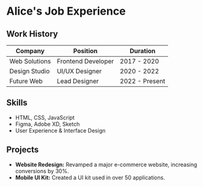 # Alice's Job Experience

## Work History

| Company         | Position         | Duration       |
|----------------|-----------------|---------------|
| Web Solutions  | Frontend Developer | 2017 - 2020 |
| Design Studio  | UI/UX Designer   | 2020 - 2022 |
| Future Web     | Lead Designer    | 2022 - Present |

## Skills

- HTML, CSS, JavaScript
- Figma, Adobe XD, Sketch
- User Experience & Interface Design

## Projects

- **Website Redesign:** Revamped a major e-commerce website, increasing conversions by 30%.
- **Mobile UI Kit:** Created a UI kit used in over 50 applications.
